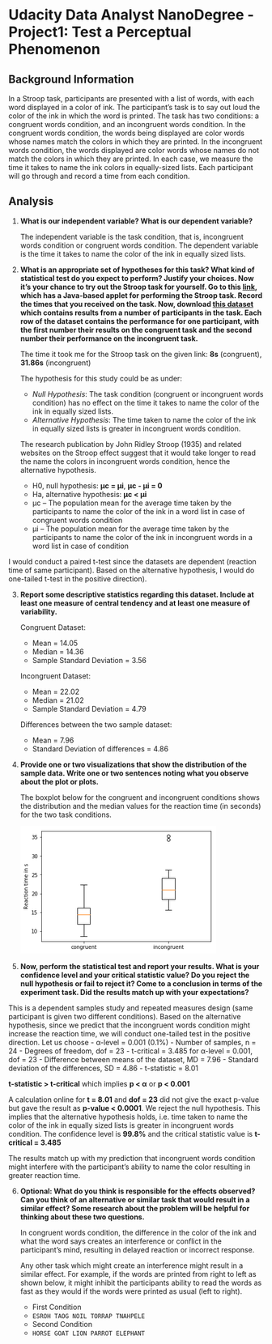 # Udacity Data Analyst NanoDegree - Project1: Test a Perceptual Phenomenon

## Background Information

In a Stroop task, participants are presented with a list of words, with
each word displayed in a color of ink. The participant’s task is to say
out loud the color of the ink in which the word is printed. The task has
two conditions: a congruent words condition, and an incongruent words
condition. In the congruent words condition, the words being displayed are
color words whose names match the colors in which they are printed. In the
incongruent words condition, the words displayed are color words whose
names do not match the colors in which they are printed. In each case, we
measure the time it takes to name the ink colors in equally-sized lists.
Each participant will go through and record a time from each condition.

## Analysis

1. __What is our independent variable? What is our dependent variable?__

   The independent variable is the task condition, that is,
   incongruent words condition or congruent words condition.  The
   dependent variable is the time it takes to name the color of the ink
   in equally sized lists.

2. __What is an appropriate set of hypotheses for this task? What kind of
   statistical test do you expect to perform? Justify your choices. Now
   it’s your chance to try out the Stroop task for yourself. Go to this
   [link](https://www.google.com/url?q=https://faculty.washington.edu/chudler/java/ready.html&sa=D&ust=1486444448807000&usg=AFQjCNFLU18h8eRFpG0OOXUcLEXEfEjpMA),
   which has a Java-based applet for performing the Stroop task.  Record
   the times that you received on the task. Now, download [this
   dataset](https://www.google.com/url?q=https://drive.google.com/file/d/0B9Yf01UaIbUgQXpYb2NhZ29yX1U/view?usp%3Dsharing&sa=D&ust=1486444448808000&usg=AFQjCNELbDtuR43EZqvPOlNMmHFY7UyMdQ)
   which contains results from a number of participants in the task.  Each
   row of the dataset contains the performance for one participant, with
   the first number their results on the congruent task and the second
   number their performance on the incongruent task.__

   The time it took me for the Stroop task on the given link: __8s__
   (congruent), __31.86s__ (incongruent)

   The hypothesis for this study could be as under:
    - _Null Hypothesis_: The task condition (congruent or incongruent words
    condition) has no effect on the time it takes to name the color of the
    ink in equally sized lists.
    - _Alternative Hypothesis_: The time taken to name the color of the ink in
    equally sized lists is greater in incongruent words condition.

   The research publication by John Ridley Stroop (1935) and related
   websites on the Stroop effect suggest that it would take longer to
   read the name the colors in incongruent words condition, hence the
   alternative hypothesis.
    - H0, null hypothesis: __µc = µi__, __µc - µi = 0__
    - Ha, alternative hypothesis: __µc < µi__
    - µc – The population mean for the average time taken by the participants to name the color of the ink in a word list in case of congruent words condition
    - µi – The population mean for the average time taken by the participants to name the color of the ink in incongruent words in a word list in case of condition

  I would conduct a paired t-test since the datasets are dependent (reaction time of same participant). Based on the alternative hypothesis, I would do one-tailed t-test in the positive direction).

3. __Report some descriptive statistics regarding this dataset. Include at
   least one measure of central tendency and at least one measure of
   variability.__

   Congruent Dataset:
   - Mean = 14.05
   - Median = 14.36
   - Sample Standard Deviation = 3.56

   Incongruent Dataset:
   - Mean = 22.02
   - Median = 21.02
   - Sample Standard Deviation = 4.79

   Differences between the two sample dataset:
   - Mean = 7.96
   - Standard Deviation of differences = 4.86

4. __Provide one or two visualizations that show the distribution of the
   sample data. Write one or two sentences noting what you observe about
   the plot or plots.__

   The boxplot below for the congruent and incongruent conditions shows
   the distribution and the median values for the reaction time (in
   seconds) for the two task conditions.
   
   ![Reaction Times](reaction_times.png)

5.  __Now, perform the statistical test and report your results.  What is
   your confidence level and your critical statistic value?  Do you
   reject the null hypothesis or fail to reject it?  Come to a conclusion
   in terms of the experiment task.  Did the results match up with your
   expectations?__

   This is a dependent samples study and repeated measures design
   (same participant is given two different conditions).  Based on the
   alternative hypothesis, since we predict that the incongruent words
   condition might increase the reaction time, we will conduct one-tailed
   test in the positive direction.  Let us choose
    - α-level = 0.001 (0.1%)
    - Number of samples, n = 24
    - Degrees of freedom, dof = 23
    - t-critical = 3.485 for α-level = 0.001, dof = 23
    - Difference between means of the dataset, MD = 7.96
    - Standard deviation of the differences, SD = 4.86
    - t-statistic = 8.01

   __t-statistic > t-critical__ which implies __p < α__ or __p < 0.001__

   A calculation online for __t = 8.01__ and __dof = 23__ did not give the
   exact p-value but gave the result as __p-value < 0.0001__.  We reject
   the null hypothesis.  This implies that the alternative hypothesis
   holds, i.e.  time taken to name the color of the ink in equally sized
   lists is greater in incongruent words condition.  The confidence level
   is __99.8%__ and the critical statistic value is __t-critical = 3.485__

   The results match up with my prediction that incongruent words
   condition might interfere with the participant’s ability to name the
   color resulting in greater reaction time.

6. __Optional: What do you think is responsible for the effects observed?
   Can you think of an alternative or similar task that would result in a
   similar effect?  Some research about the problem will be helpful for
   thinking about these two questions.__

   In congruent words condition, the difference in the color of the ink
   and what the word says creates an interference or conflict in the
   participant’s mind, resulting in delayed reaction or incorrect
   response.

   Any other task which might create an interference might result in a
   similar effect.  For example, if the words are printed from right to
   left as shown below, it might inhibit the participants ability to read
   the words as fast as they would if the words were printed as usual
   (left to right).

   - First Condition
    - `ESROH TAOG NOIL TORRAP TNAHPELE`
   - Second Condition
    - `HORSE GOAT LION PARROT ELEPHANT`


